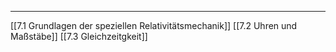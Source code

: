 ***

[[7.1 Grundlagen der speziellen Relativitätsmechanik]]
[[7.2 Uhren und Maßstäbe]]
[[7.3 Gleichzeitgkeit]]

